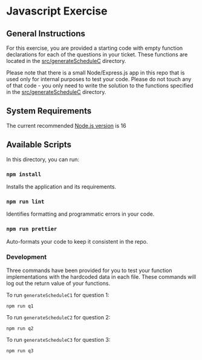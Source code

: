 # Javascript Exercise

## General Instructions

For this exercise, you are provided a starting code with empty function declarations for each of the questions in your ticket. These functions are located in the [src/generateScheduleC](./src/generateScheduleC/) directory.

Please note that there is a small Node/Express.js app in this repo that is used only for internal purposes to test your code. Please do not touch any of that code - you only need to write the solution to the functions specified in the [src/generateScheduleC](./src/generateScheduleC/) directory.

## System Requirements

The current recommended [Node.js version](https://nodejs.org/en/) is 16

## Available Scripts

In this directory, you can run:

### `npm install`

Installs the application and its requirements.

### `npm run lint`

Identifies formatting and programmatic errors in your code.

### `npm run prettier`

Auto-formats your code to keep it consistent in the repo.

### Development

Three commands have been provided for you to test your function implementations with the hardcoded data in each file. These commands will log out the return value of your functions.

To run `generateScheduleC1` for question 1:

```
npm run q1
```

To run `generateScheduleC2` for question 2:

```
npm run q2
```

To run `generateScheduleC3` for question 3:

```
npm run q3
```
